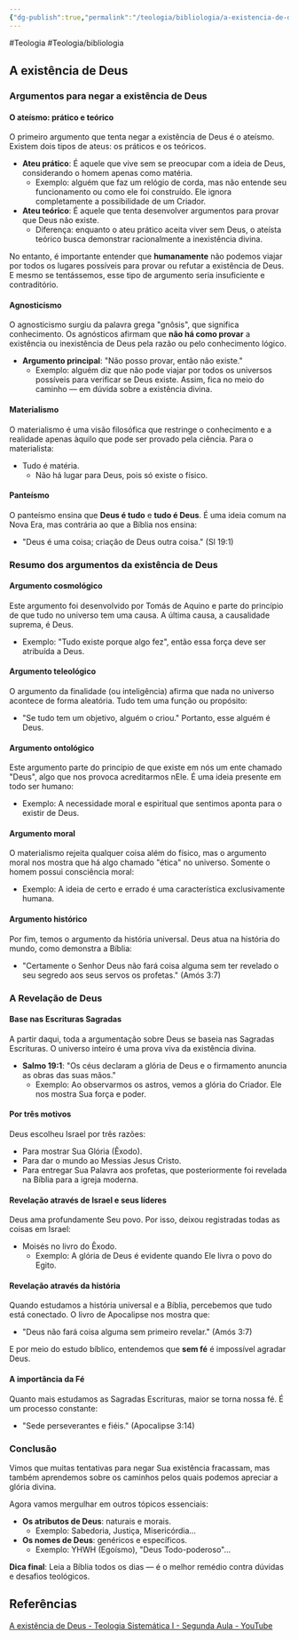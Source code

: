 ```yaml
---
{"dg-publish":true,"permalink":"/teologia/bibliologia/a-existencia-de-deus/","title":"A existência de Deus","metatags":{"description":"Argumentos para a existência de Deus"},"noteIcon":2,"updated":"2025-07-01T11:24:14.054-03:00"}
---
```


#Teologia #Teologia/bibliologia 

## A existência de Deus

### Argumentos para negar a existência de Deus

#### O ateísmo: prático e teórico

O primeiro argumento que tenta negar a existência de Deus é o ateísmo. Existem dois tipos de ateus: os práticos e os teóricos.

- **Ateu prático**: É aquele que vive sem se preocupar com a ideia de Deus, considerando o homem apenas como matéria.
  - Exemplo: alguém que faz um relógio de corda, mas não entende seu funcionamento ou como ele foi construído. Ele ignora completamente a possibilidade de um Criador.
- **Ateu teórico**: É aquele que tenta desenvolver argumentos para provar que Deus não existe.
  - Diferença: enquanto o ateu prático aceita viver sem Deus, o ateísta teórico busca demonstrar racionalmente a inexistência divina.

No entanto, é importante entender que **humanamente** não podemos viajar por todos os lugares possíveis para provar ou refutar a existência de Deus. E mesmo se tentássemos, esse tipo de argumento seria insuficiente e contraditório.

#### Agnosticismo

O agnosticismo surgiu da palavra grega "gnôsis", que significa conhecimento. Os agnósticos afirmam que **não há como provar** a existência ou inexistência de Deus pela razão ou pelo conhecimento lógico.

- **Argumento principal**: "Não posso provar, então não existe."
  - Exemplo: alguém diz que não pode viajar por todos os universos possíveis para verificar se Deus existe. Assim, fica no meio do caminho — em dúvida sobre a existência divina.

#### Materialismo

O materialismo é uma visão filosófica que restringe o conhecimento e a realidade apenas àquilo que pode ser provado pela ciência. Para o materialista:

- Tudo é matéria.
  - Não há lugar para Deus, pois só existe o físico.

#### Panteísmo

O panteísmo ensina que **Deus é tudo** e **tudo é Deus**. É uma ideia comum na Nova Era, mas contrária ao que a Bíblia nos ensina:

- "Deus é uma coisa; criação de Deus outra coisa." (Sl 19:1)

### Resumo dos argumentos da existência de Deus

#### Argumento cosmológico

Este argumento foi desenvolvido por Tomás de Aquino e parte do princípio de que tudo no universo tem uma causa. A última causa, a causalidade suprema, é Deus.

- Exemplo: "Tudo existe porque algo fez", então essa força deve ser atribuída a Deus.

#### Argumento teleológico

O argumento da finalidade (ou inteligência) afirma que nada no universo acontece de forma aleatória. Tudo tem uma função ou propósito:

- "Se tudo tem um objetivo, alguém o criou." Portanto, esse alguém é Deus.

#### Argumento ontológico

Este argumento parte do princípio de que existe em nós um ente chamado "Deus", algo que nos provoca acreditarmos nEle. É uma ideia presente em todo ser humano:

- Exemplo: A necessidade moral e espiritual que sentimos aponta para o existir de Deus.

#### Argumento moral

O materialismo rejeita qualquer coisa além do físico, mas o argumento moral nos mostra que há algo chamado "ética" no universo. Somente o homem possui consciência moral:

- Exemplo: A ideia de certo e errado é uma característica exclusivamente humana.

#### Argumento histórico

Por fim, temos o argumento da história universal. Deus atua na história do mundo, como demonstra a Bíblia:

- "Certamente o Senhor Deus não fará coisa alguma sem ter revelado o seu segredo aos seus servos os profetas." (Amós 3:7)

### A Revelação de Deus

#### Base nas Escrituras Sagradas

A partir daqui, toda a argumentação sobre Deus se baseia nas Sagradas Escrituras. O universo inteiro é uma prova viva da existência divina.

- **Salmo 19:1**: "Os céus declaram a glória de Deus e o firmamento anuncia as obras das suas mãos."
  - Exemplo: Ao observarmos os astros, vemos a glória do Criador. Ele nos mostra Sua força e poder.

#### Por três motivos

Deus escolheu Israel por três razões:

- Para mostrar Sua Glória (Êxodo).
- Para dar o mundo ao Messias Jesus Cristo.
- Para entregar Sua Palavra aos profetas, que posteriormente foi revelada na Bíblia para a igreja moderna.

#### Revelação através de Israel e seus líderes

Deus ama profundamente Seu povo. Por isso, deixou registradas todas as coisas em Israel:

- Moisés no livro do Êxodo.
  - Exemplo: A glória de Deus é evidente quando Ele livra o povo do Egito.

#### Revelação através da história

Quando estudamos a história universal e a Bíblia, percebemos que tudo está conectado. O livro de Apocalipse nos mostra que:

- "Deus não fará coisa alguma sem primeiro revelar." (Amós 3:7)

E por meio do estudo bíblico, entendemos que **sem fé** é impossível agradar Deus.

#### A importância da Fé

Quanto mais estudamos as Sagradas Escrituras, maior se torna nossa fé. É um processo constante:

- "Sede perseverantes e fiéis." (Apocalipse 3:14)

### Conclusão

Vimos que muitas tentativas para negar Sua existência fracassam, mas também aprendemos sobre os caminhos pelos quais podemos apreciar a glória divina.

Agora vamos mergulhar em outros tópicos essenciais:

- **Os atributos de Deus**: naturais e morais.
  - Exemplo: Sabedoria, Justiça, Misericórdia...
- **Os nomes de Deus**: genéricos e específicos.
  - Exemplo: YHWH (Egoísmo), "Deus Todo-poderoso"...

**Dica final**: Leia a Bíblia todos os dias — é o melhor remédio contra dúvidas e desafios teológicos.

## Referências

[A existência de Deus - Teologia Sistemática I - Segunda Aula - YouTube](https://www.youtube.com/watch?v=XZb1db0jqkA)
